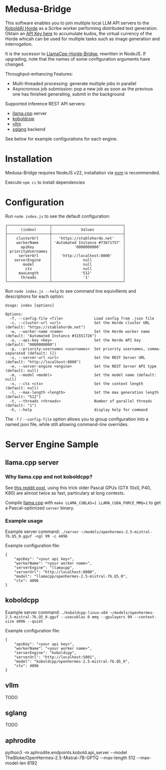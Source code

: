 # Medusa-Bridge

This software enables you to join multiple local LLM API servers to the [KoboldAI Horde](https://github.com/db0/AI-Horde) as a Scribe worker performing distributed text generation.  Obtain an [API Key here](https://stablehorde.net/register) to accumulate kudos, the virtual currency of the Horde whicah can be used for multiple tasks such as image generation and interrogation.

It is the sucessor to [LlamaCpp-Horde-Bridge](https://github.com/the-crypt-keeper/LlamaCpp-Horde-Bridge), rewritten in NodeJS. If upgrading, note that the names of some configuration arguments have changed.

Throughput-enhancing Features:

* Multi-threaded processing: generate multiple jobs in parallel
* Asyncronous job submission: pop a new job as soon as the previous one has finished generating, submit in the background

Supported inference REST API servers:

* [llama.cpp](https://github.com/ggerganov/llama.cpp) server
* [koboldcpp](https://github.com/LostRuins/koboldcpp)
* [vllm](https://github.com/vllm-project/vllm)
* [sglang](https://github.com/sgl-project/sglang) backend

See below for example configurations for each engine.

# Installation

Medusa-Bridge requires NodeJS v22, installation via [nvm](https://github.com/nvm-sh/nvm) is recommended.

Execute `npm ci` to install dependencies

# Configuration

Run `node index.js` to see the default configuration:

```
┌───────────────────┬────────────────────────────────┐
│      (index)      │             Values             │
├───────────────────┼────────────────────────────────┤
│    clusterUrl     │   'https://stablehorde.net'    │
│    workerName     │ 'Automated Instance #73671757' │
│      apiKey       │          '0000000000'          │
│ priorityUsernames │                                │
│     serverUrl     │    'http://localhost:8000'     │
│   serverEngine    │              null              │
│       model       │              null              │
│        ctx        │              null              │
│     maxLength     │             '512'              │
│      threads      │              '1'               │
└───────────────────┴────────────────────────────────┘
```

Run `node index.js --help` to see command line equivillents and descriptions for each option:

```
Usage: index [options]

Options:
  -f, --config-file <file>              Load config from .json file
  -c, --cluster-url <url>               Set the Horde cluster URL (default: "https://stablehorde.net")
  -w, --worker-name <name>              Set the Horde worker name (default: "Automated Instance #31551726")
  -a, --api-key <key>                   Set the Horde API key (default: "0000000000")
  -p, --priority-usernames <usernames>  Set priority usernames, comma-separated (default: [])
  -s, --server-url <url>                Set the REST Server URL (default: "http://localhost:8000")
  -e, --server-engine <engine>          Set the REST Server API type (default: null)
  -m, --model <model>                   Set the model name (default: null)
  -x, --ctx <ctx>                       Set the context length (default: null)
  -l, --max-length <length>             Set the max generation length (default: "512")
  -t, --threads <threads>               Number of parallel threads (default: "1")
  -h, --help                            display help for command
```

The `-f` / `--config-file` option allows you to group configuration into a named json file, while still allowing command-line overrides.

# Server Engine Sample

## llama.cpp server

### Why llama.cpp and not koboldcpp?

See [this reddit post](https://www.reddit.com/r/LocalLLaMA/comments/18helbs/how_to_run_mixtral_8x7b_gguf_on_tesla_p40_without/), using this trick older Pascal GPUs (GTX 10x0, P40, K80) are almost twice as fast, particulary at long contexts.

Compile [llama.cpp](https://github.com/ggerganov/llama.cpp) with `make LLAMA_CUBLAS=1 LLAMA_CUDA_FORCE_MMQ=1` to get a Pascal-optimized `server` binary.

### Example usage

Example server command: `./server ~/models/openhermes-2.5-mistral-7b.Q5_0.gguf -ngl 99 -c 4096`

Example configuration file:

```
{
    "apiKey": "<your api key>",
    "workerName": "<your worker name>",
    "serverEngine": "llamacpp",
    "serverUrl": "http://localhost:8000",
    "model": "llamacpp/openhermes-2.5-mistral-7b.Q5_0",
    "ctx": 4096
}
```

## koboldcpp

Example server command: `./koboldcpp-linux-x64 ~/models/openhermes-2.5-mistral-7b.Q5_0.gguf --usecublas 0 mmq --gpulayers 99 --context-size 4096 --quiet`

Example configuration file:

```
{
    "apiKey": "<your api key>",
    "workerName": "<your worker name>",
    "serverEngine": "koboldcpp",
    "serverUrl": "http://localhost:5001",
    "model": "koboldcpp/openhermes-2.5-mistral-7b.Q5_0",
    "ctx": 4096
}
```


## vllm

TODO

## sglang

TODO

## aphrodite

python3 -m aphrodite.endpoints.kobold.api_server --model TheBloke/OpenHermes-2.5-Mistral-7B-GPTQ --max-length 512 --max-model-len 8192